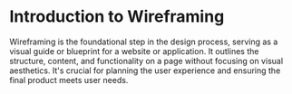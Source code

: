 # Introduction to Wireframing

Wireframing is the foundational step in the design process, serving as a visual guide or blueprint for a website or application. It outlines the structure, content, and functionality on a page without focusing on visual aesthetics. It's crucial for planning the user experience and ensuring the final product meets user needs.
